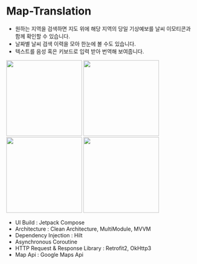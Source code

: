 # Map-Translation
- 원하는 지역을 검색하면 지도 위에 해당 지역의 당일 기상예보를 날씨 이모티콘과 함께 확인할 수 있습니다.
- 날짜별 날씨 검색 이력을 모아 한눈에 볼 수도 있습니다.
- 텍스트를 음성 혹은 키보드로 입력 받아 번역해 보여줍니다.
<p float="left">
  <img src="https://user-images.githubusercontent.com/68845653/224478825-8cfea011-e6cf-41b5-9033-9ed86b384284.jpeg" width="200" />
  <img src="https://user-images.githubusercontent.com/68845653/224478827-0cc52df2-27fb-4ddc-992b-b8ccc29667c8.jpeg" width="200" /> 
  <img src="https://user-images.githubusercontent.com/68845653/224478828-e8ec3dd0-591a-4530-b957-edff8fc8f661.jpeg" width="200" />
  <img src="https://user-images.githubusercontent.com/68845653/224478832-b0eeec10-0a50-48f9-afc8-c0a527ff800f.jpeg" width="200" />
</p>



- UI Build : Jetpack Compose
- Architecture : Clean Architecture, MultiModule, MVVM
- Dependency Injection : Hilt
- Asynchronous Coroutine
- HTTP Request & Response Library : Retrofit2, OkHttp3
- Map Api : Google Maps Api
